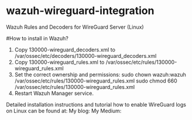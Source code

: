 # wazuh-wireguard-integration
Wazuh Rules and Decoders for WireGuard Server (Linux)

#How to install in Wazuh?

1. Copy 130000-wireguard_decoders.xml to /var/ossec/etc/decoders/130000-wireguard_decoders.xml
2. Copy 130000-wireguard_rules.xml to /var/ossec/etc/rules/130000-wireguard_rules.xml
3. Set the correct ownership and permissions:
   sudo chown wazuh:wazuh /var/ossec/etc/rules/130000-wireguard_rules.xml
   sudo chmod 660 /var/ossec/etc/rules/130000-wireguard_rules.xml
4. Restart Wazuh Manager service.

Detailed installation instructions and tutorial how to enable WireGuard logs on Linux can be found at:
My blog:
My Medium:
